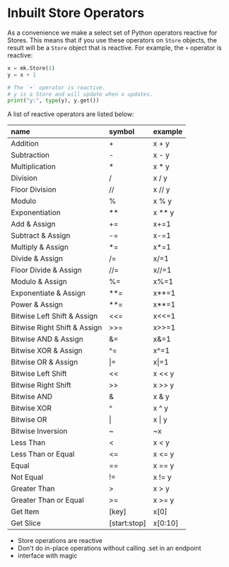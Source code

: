 # Inbuilt Store Operators

As a convenience we make a select set of Python operators reactive for Stores. This means that if you use these operators on `Store` objects, the result will be a `Store` object that is reactive. For example, the `+` operator is reactive:

```python
x = mk.Store(1)
y = x + 1

# The `+` operator is reactive.
# y is a Store and will update when x updates.
print("y:", type(y), y.get())
```

A list of reactive operators are listed below:

<!---autogen-start: mk-store-reactive-operators-->

| name                         | symbol       | example  |
| :--------------------------- | :----------- | :------- |
| Addition                     | +            | x + y    |
| Subtraction                  | -            | x - y    |
| Multiplication               | \*           | x \* y   |
| Division                     | /            | x / y    |
| Floor Division               | //           | x // y   |
| Modulo                       | %            | x % y    |
| Exponentiation               | \*\*         | x \*\* y |
| Add & Assign                 | +=           | x+=1     |
| Subtract & Assign            | -=           | x-=1     |
| Multiply & Assign            | \*=          | x\*=1    |
| Divide & Assign              | /=           | x/=1     |
| Floor Divide & Assign        | //=          | x//=1    |
| Modulo & Assign              | %=           | x%=1     |
| Exponentiate & Assign        | \*\*=        | x\*\*=1  |
| Power & Assign               | \*\*=        | x\*\*=1  |
| Bitwise Left Shift & Assign  | <<=          | x<<=1    |
| Bitwise Right Shift & Assign | >>=          | x>>=1    |
| Bitwise AND & Assign         | &=           | x&=1     |
| Bitwise XOR & Assign         | ^=           | x^=1     |
| Bitwise OR & Assign          | \|=          | x\|=1    |
| Bitwise Left Shift           | <<           | x << y   |
| Bitwise Right Shift          | >>           | x >> y   |
| Bitwise AND                  | &            | x & y    |
| Bitwise XOR                  | ^            | x ^ y    |
| Bitwise OR                   | \|           | x \| y   |
| Bitwise Inversion            | ~            | ~x       |
| Less Than                    | <            | x < y    |
| Less Than or Equal           | <=           | x <= y   |
| Equal                        | ==           | x == y   |
| Not Equal                    | !=           | x != y   |
| Greater Than                 | >            | x > y    |
| Greater Than or Equal        | >=           | x >= y   |
| Get Item                     | [key]        | x[0]     |
| Get Slice                    | [start:stop] | x[0:10]  |

<!---autogen-end: mk-store-reactive-operators-->

- Store operations are reactive
- Don't do in-place operations without calling .set in an endpoint
- interface with magic
